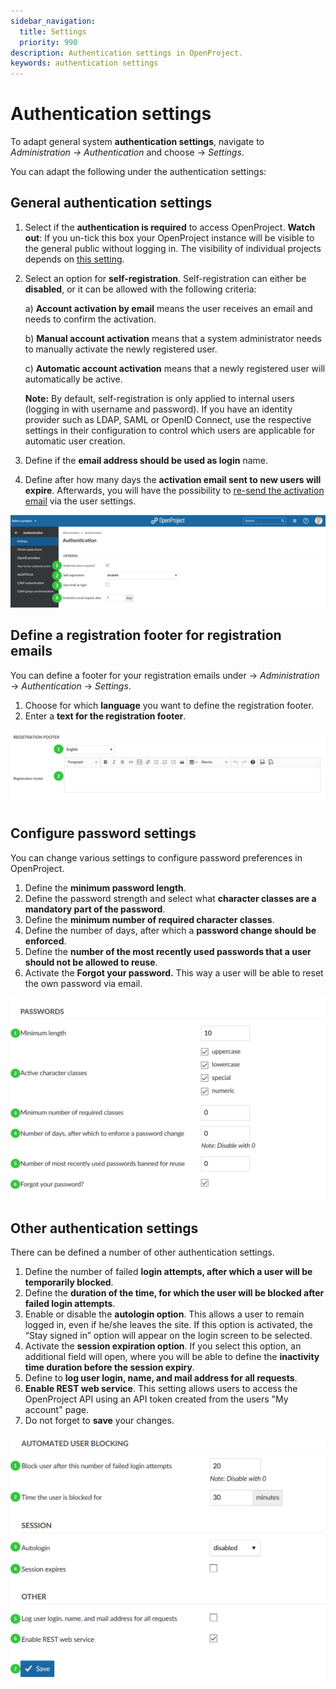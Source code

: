```yaml
---
sidebar_navigation:
  title: Settings
  priority: 990
description: Authentication settings in OpenProject.
keywords: authentication settings
---
```

# Authentication settings

To adapt general system **authentication settings**, navigate to *Administration -> Authentication* and choose -> *Settings*.

You can adapt the following under the authentication settings:

## General authentication settings

1. Select if the **authentication is required** to access OpenProject. **Watch out**: If you un-tick this box your OpenProject instance will be visible to the general public without logging in. The visibility of individual projects depends on [this setting](../../../user-guide/projects/#set-a-project-to-public). 

2. Select an option for **self-registration**. Self-registration can either be **disabled**, or it can be allowed with the following criteria:

   a) **Account activation by email** means the user receives an email and needs to confirm the activation.

   b) **Manual account activation** means that a system administrator needs to manually activate the newly registered user.

   c) **Automatic account activation** means that a newly registered user will automatically be active.

   **Note:** By default, self-registration is only applied to internal users (logging in with username and password). If you have an identity provider such as LDAP, SAML or OpenID Connect, use the respective settings in their configuration to control which users are applicable for automatic user creation.

3. Define if the **email address should be used as login** name.

4. Define after how many days the **activation email sent to new users will expire**. Afterwards, you will have the possibility to [re-send the activation email](../../users-permissions/users/#resend-user-invitation-via-email) via the user settings.

![Sys-admin-authentication-settings](Sys-admin-authentication-settings.png)

## Define a registration footer for registration emails

You can define a footer for your registration emails under -> *Administration* -> *Authentication* -> *Settings*.

1. Choose for which **language** you want to define the registration footer.
2. Enter a **text for the registration footer**.

![Sys-admin-authentication-registration-footer](Sys-admin-authentication-registration-footer.png)

## Configure password settings

You can change various settings to configure password preferences in OpenProject.

1. Define the **minimum password length**.
2. Define the password strength and select what **character classes are a mandatory part of the password**.
3. Define the **minimum number of required character classes**.
4. Define the number of days, after which a **password change should be enforced**.
5. Define the **number of the most recently used passwords that a user should not be allowed to reuse**.
6. Activate the **Forgot your password.** This way a user will be able to reset the own password via email.

![Sys-admin-authentication-passwords](Sys-admin-authentication-passwords-1579791010597.png)

## Other authentication settings

There can be defined a number of other authentication settings.

1. Define the number of failed **login attempts, after which a user will be temporarily blocked**.
2. Define the **duration of the time, for which the user will be blocked after failed login attempts**.
3. Enable or disable the **autologin option**. This allows a user to remain logged in, even if he/she leaves the site. If this option is activated, the “Stay signed in” option will appear on the login screen to be selected.
4. Activate the **session expiration option**. If you select this option, an additional field will open, where you will be able to define the **inactivity time duration before the session expiry**.
5. Define to **log user login, name, and mail address for all requests**.
6. **Enable REST web service**. This setting allows users to access the OpenProject API using an API token created from the users "My account" page.
7. Do not forget to **save** your changes.

![Sys-admin-authentication-other-settings](Sys-admin-authentication-other-settings.png)

